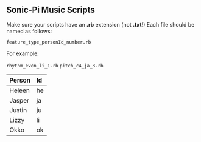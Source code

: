 ## Sonic-Pi Music Scripts
Make sure your scripts have an **.rb** extension (not **.txt**!)
Each file should be named as follows:

```feature_type_personId_number.rb```

For example:

```rhythm_even_li_1.rb```
```pitch_c4_ja_3.rb```

|Person|Id|
|:-|:-|
|Heleen|he|
|Jasper|ja|
|Justin|ju|
|Lizzy|li|
|Okko|ok|